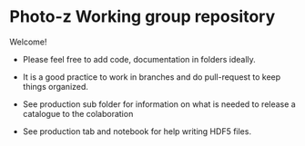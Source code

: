 # Photo-z Working group repository

Welcome!

- Please feel free to add code, documentation in folders ideally.     

- It is a good practice to work in branches and do pull-request to keep things organized. 

- See production sub folder for information on what is needed to release a catalogue to the colaboration

- See production tab and notebook for help writing HDF5 files.

